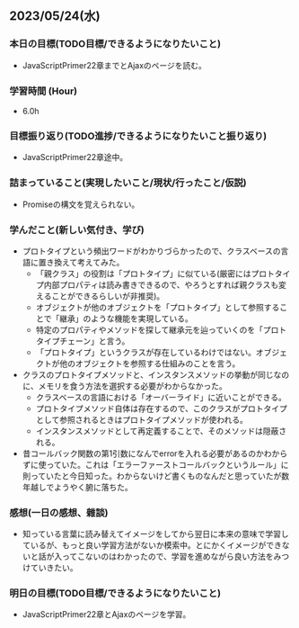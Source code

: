 ## 2023/05/24(水)

### 本日の目標(TODO目標/できるようになりたいこと)

- JavaScriptPrimer22章までとAjaxのページを読む。

### 学習時間 (Hour)

- 6.0h

### 目標振り返り(TODO進捗/できるようになりたいこと振り返り)

- JavaScriptPrimer22章途中。

### 詰まっていること(実現したいこと/現状/行ったこと/仮説)

- Promiseの構文を覚えられない。

### 学んだこと(新しい気付き、学び)

- プロトタイプという頻出ワードがわかりづらかったので、クラスベースの言語に置き換えて考えてみた。
  - 「親クラス」の役割は「プロトタイプ」に似ている(厳密にはプロトタイプ内部プロパティは読み書きできるので、やろうとすれば親クラスも変えることができるらしいが非推奨)。
  - オブジェクトが他のオブジェクトを「プロトタイプ」として参照することで「継承」のような機能を実現している。
  - 特定のプロパティやメソッドを探して継承元を辿っていくのを「プロトタイプチェーン」と言う。
  - 「プロトタイプ」というクラスが存在しているわけではない。オブジェクトが他のオブジェクトを参照する仕組みのことを言う。
- クラスのプロトタイプメソッドと、インスタンスメソッドの挙動が同じなのに、メモリを食う方法を選択する必要がわからなかった。
  - クラスベースの言語における「オーバーライド」に近いことができる。
  - プロトタイプメソッド自体は存在するので、このクラスがプロトタイプとして参照されるときはプロトタイプメソッドが使われる。
  - インスタンスメソッドとして再定義することで、そのメソッドは隠蔽される。
- 昔コールバック関数の第1引数になんでerrorを入れる必要があるのかわからずに使っていた。これは「エラーファーストコールバックというルール」に則っていたと今日知った。わからないけど書くものなんだと思っていたが数年越しでようやく腑に落ちた。

### 感想(一日の感想、雜談)

- 知っている言葉に読み替えてイメージをしてから翌日に本来の意味で学習しているが、もっと良い学習方法がないか模索中。とにかくイメージができないと話が入ってこないのはわかったので、学習を進めながら良い方法をみつけていきたい。

### 明日の目標(TODO目標/できるようになりたいこと)

- JavaScriptPrimer22章とAjaxのページを学習。

